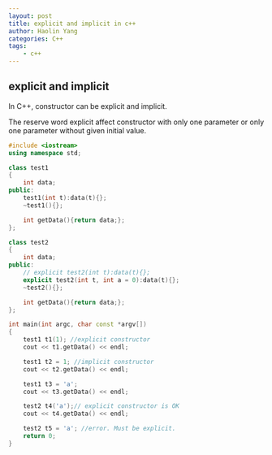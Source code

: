 ```yaml
---
layout: post
title: explicit and implicit in c++
author: Haolin Yang
categories: C++
tags:
    - c++
---
```


## explicit and implicit

In C++, constructor can be explicit and implicit.

The reserve word explicit affect constructor with only one parameter or only one parameter without given initial value.

```cpp
#include <iostream>
using namespace std;

class test1
{
    int data;
public:
    test1(int t):data(t){};
    ~test1(){};

    int getData(){return data;};
};

class test2
{
    int data;
public:
    // explicit test2(int t):data(t){};
    explicit test2(int t, int a = 0):data(t){};
    ~test2(){};

    int getData(){return data;};
};

int main(int argc, char const *argv[])
{
    test1 t1(1); //explicit constructor
    cout << t1.getData() << endl;

    test1 t2 = 1; //implicit constructor
    cout << t2.getData() << endl;

    test1 t3 = 'a';
    cout << t3.getData() << endl;

    test2 t4('a');// explicit constructor is OK
    cout << t4.getData() << endl;

    test2 t5 = 'a'; //error. Must be explicit.
    return 0;
}
```
